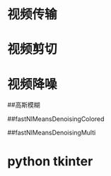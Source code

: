 # 视频传输
# 视频剪切
# 视频降噪
##高斯模糊

##fastNlMeansDenoisingColored

##fastNlMeansDenoisingMulti

# python tkinter
